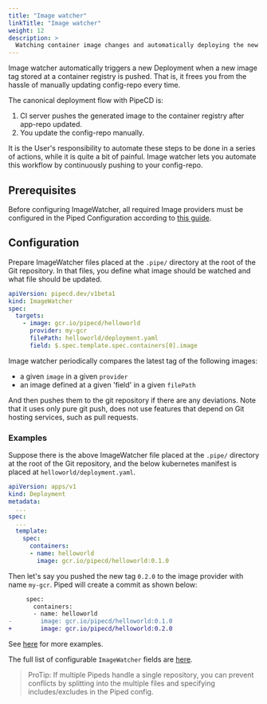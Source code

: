 ```yaml
---
title: "Image watcher"
linkTitle: "Image watcher"
weight: 12
description: >
  Watching container image changes and automatically deploying the new images.
---
```


Image watcher automatically triggers a new Deployment when a new image tag stored at a container registry is pushed. That is, it frees you from the hassle of manually updating config-repo every time.

The canonical deployment flow with PipeCD is:

1. CI server pushes the generated image to the container registry after app-repo updated.
1. You update the config-repo manually.

It is the User's responsibility to automate these steps to be done in a series of actions, while it is quite a bit of painful.
Image watcher lets you automate this workflow by continuously pushing to your config-repo.

## Prerequisites
Before configuring ImageWatcher, all required Image providers must be configured in the Piped Configuration according to [this guide](/docs/operator-manual/piped/configuring-image-watcher/).

## Configuration

Prepare ImageWatcher files placed at the `.pipe/` directory at the root of the Git repository.
In that files, you define what image should be watched and what file should be updated.


```yaml
apiVersion: pipecd.dev/v1beta1
kind: ImageWatcher
spec:
  targets:
    - image: gcr.io/pipecd/helloworld
      provider: my-gcr
      filePath: helloworld/deployment.yaml
      field: $.spec.template.spec.containers[0].image
```

Image watcher periodically compares the latest tag of the following images:
- a given `image` in a given `provider`
- an image defined at a given 'field' in a given `filePath`

And then pushes them to the git repository if there are any deviations.
Note that it uses only pure git push, does not use features that depend on Git hosting services, such as pull requests.


### Examples
Suppose there is the above ImageWatcher file placed at the `.pipe/` directory at the root of the Git repository, and the below kubernetes manifest is placed at `helloworld/deployment.yaml`.

```yaml
apiVersion: apps/v1
kind: Deployment
metadata:
  ...
spec:
  ...
  template:
    spec:
      containers:
      - name: helloworld
        image: gcr.io/pipecd/helloworld:0.1.0
```

Then let's say you pushed the new tag `0.2.0` to the image provider with name `my-gcr`. Piped will create a commit as shown below:

```diff
     spec:
       containers:
       - name: helloworld
-        image: gcr.io/pipecd/helloworld:0.1.0
+        image: gcr.io/pipecd/helloworld:0.2.0
```

See [here](https://github.com/pipe-cd/examples/tree/master/.pipe) for more examples.

The full list of configurable `ImageWatcher` fields are [here](/docs/user-guide/configuration-reference/#image-watcher-configuration).

>ProTip: If multiple Pipeds handle a single repository, you can prevent conflicts by splitting into the multiple files and specifying includes/excludes in the Piped config.
